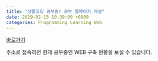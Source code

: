 ```yaml
---
title: "생활코딩 공부중! 공부 웹페이지 개설"
date: 2019-02-15 10:39:00 +0900
categories: Programming Learning Web
---
```


[바로가기](https://developerkhj.github.io/WEB-Practice/index.html)


주소로 접속하면 현재 공부중인 WEB 구축 현황을 보실 수 있습니다.
